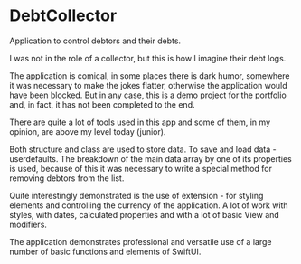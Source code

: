 # DebtCollector

Application to control debtors and their debts.

I was not in the role of a collector, but this is how I imagine their debt logs.

The application is comical, in some places there is dark humor, somewhere it was necessary to make the jokes flatter, otherwise the application would have been blocked. But in any case, this is a demo project for the portfolio and, in fact, it has not been completed to the end.

There are quite a lot of tools used in this app and some of them, in my opinion, are above my level today (junior).

Both structure and class are used to store data. To save and load data - userdefaults. The breakdown of the main data array by one of its properties is used, because of this it was necessary to write a special method for removing debtors from the list.

Quite interestingly demonstrated is the use of extension - for styling elements and controlling the currency of the application. A lot of work with styles, with dates, calculated properties and with a lot of basic View and modifiers.

The application demonstrates professional and versatile use of a large number of basic functions and elements of SwiftUI.
